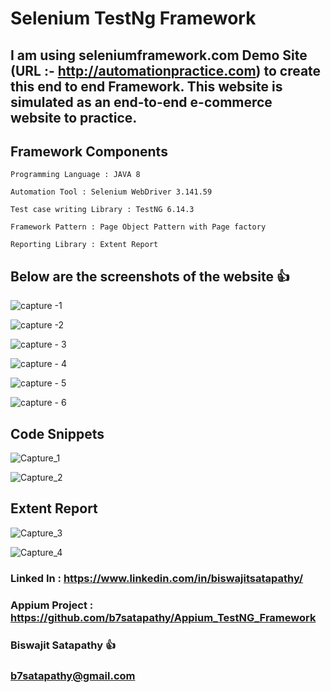 # Selenium TestNg Framework

## I am using seleniumframework.com Demo Site (URL :- http://automationpractice.com) to create this end to end Framework. This website is simulated as an end-to-end e-commerce website to practice.

## Framework Components

	Programming Language : JAVA 8
	
	Automation Tool : Selenium WebDriver 3.141.59
	
	Test case writing Library : TestNG 6.14.3
	
	Framework Pattern : Page Object Pattern with Page factory
	
	Reporting Library : Extent Report
	

## Below are the screenshots of the website  :+1:

![capture -1](https://user-images.githubusercontent.com/41640976/48216760-9267f780-e3ab-11e8-821e-1a1c8ce8e5e8.JPG)


![capture -2](https://user-images.githubusercontent.com/41640976/48216785-a7dd2180-e3ab-11e8-9958-e00e053caa71.JPG)


![capture - 3](https://user-images.githubusercontent.com/41640976/48216816-b9bec480-e3ab-11e8-8e2e-1b77ad5b8a74.JPG)


![capture - 4](https://user-images.githubusercontent.com/41640976/48216847-d0fdb200-e3ab-11e8-9f82-1b21463c58ff.JPG)


![capture - 5](https://user-images.githubusercontent.com/41640976/48216869-e07cfb00-e3ab-11e8-99de-59eb8cac471d.JPG)


![capture - 6](https://user-images.githubusercontent.com/41640976/48216890-effc4400-e3ab-11e8-9c23-a4bf6b34c283.JPG)


## Code Snippets

![Capture_1](https://user-images.githubusercontent.com/41640976/59974461-22b91c80-95ca-11e9-8427-ae7ffd5cae42.JPG)


![Capture_2](https://user-images.githubusercontent.com/41640976/59974471-2f3d7500-95ca-11e9-8717-5161c56cd40d.JPG)

## Extent Report

![Capture_3](https://user-images.githubusercontent.com/41640976/59974474-395f7380-95ca-11e9-9691-16fee89f56af.JPG)


![Capture_4](https://user-images.githubusercontent.com/41640976/59974478-3fedeb00-95ca-11e9-90e8-86021c357cc4.JPG)



### Linked In        : https://www.linkedin.com/in/biswajitsatapathy/   
### Appium Project   : https://github.com/b7satapathy/Appium_TestNG_Framework
 
 
### Biswajit Satapathy :+1:
### b7satapathy@gmail.com

